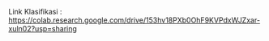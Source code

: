 Link Klasifikasi : https://colab.research.google.com/drive/153hv18PXb0OhF9KVPdxWJZxar-xuln02?usp=sharing 

